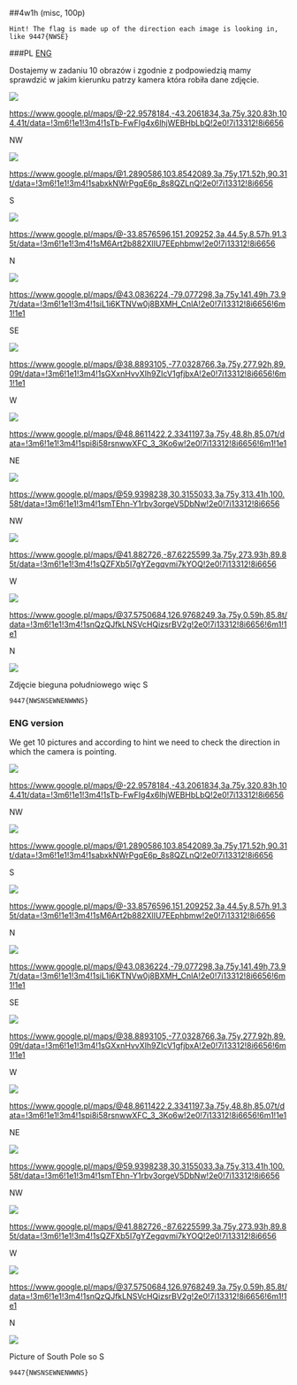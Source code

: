 ##4w1h (misc, 100p)

`Hint! The flag is made up of the direction each image is looking in, like 9447{NWSE}`

###PL
[ENG](#eng-version)

Dostajemy w zadaniu 10 obrazów i zgodnie z podpowiedzią mamy sprawdzić w jakim kierunku patrzy kamera która robiła dane zdjęcie.

![](img/0.png)

https://www.google.pl/maps/@-22.9578184,-43.2061834,3a,75y,320.83h,104.41t/data=!3m6!1e1!3m4!1sTb-FwFIg4x6lhjWEBHbLbQ!2e0!7i13312!8i6656

NW

![](img/1.png)

https://www.google.pl/maps/@1.2890586,103.8542089,3a,75y,171.52h,90.31t/data=!3m6!1e1!3m4!1sabxkNWrPgqE6p_8s8QZLnQ!2e0!7i13312!8i6656 

S

![](img/2.png)

https://www.google.pl/maps/@-33.8576596,151.209252,3a,44.5y,8.57h,91.35t/data=!3m6!1e1!3m4!1sM6Art2b882XlIU7EEphbmw!2e0!7i13312!8i6656

N

![](img/3.png)

https://www.google.pl/maps/@43.0836224,-79.077298,3a,75y,141.49h,73.97t/data=!3m6!1e1!3m4!1siL1i6KTNVw0j8BXMH_CnlA!2e0!7i13312!8i6656!6m1!1e1 

SE

![](img/4.png)

https://www.google.pl/maps/@38.8893105,-77.0328766,3a,75y,277.92h,89.09t/data=!3m6!1e1!3m4!1sGXxnHvvXIh9ZIcV1gfjbxA!2e0!7i13312!8i6656!6m1!1e1

W

![](img/5.png)

https://www.google.pl/maps/@48.8611422,2.3341197,3a,75y,48.8h,85.07t/data=!3m6!1e1!3m4!1spi8i58rsnwwXFC_3_3Ko6w!2e0!7i13312!8i6656!6m1!1e1

NE

![](img/6.png)


https://www.google.pl/maps/@59.9398238,30.3155033,3a,75y,313.41h,100.58t/data=!3m6!1e1!3m4!1smTEhn-Y1rbv3orgeV5DbNw!2e0!7i13312!8i6656

NW

![](img/7.png)

https://www.google.pl/maps/@41.882726,-87.6225599,3a,75y,273.93h,89.85t/data=!3m6!1e1!3m4!1sQZFXb5I7gYZegqvmi7kYOQ!2e0!7i13312!8i6656

W

![](img/8.png)

https://www.google.pl/maps/@37.5750684,126.9768249,3a,75y,0.59h,85.8t/data=!3m6!1e1!3m4!1snQzQJfkLNSVcHQizsrBV2g!2e0!7i13312!8i6656!6m1!1e1

N

![](img/9.png)

Zdjęcie bieguna południowego więc S

`9447{NWSNSEWNENWWNS}`

### ENG version

We get 10 pictures and according to hint we need to check the direction in which the camera is pointing.

![](img/0.png)

https://www.google.pl/maps/@-22.9578184,-43.2061834,3a,75y,320.83h,104.41t/data=!3m6!1e1!3m4!1sTb-FwFIg4x6lhjWEBHbLbQ!2e0!7i13312!8i6656

NW

![](img/1.png)

https://www.google.pl/maps/@1.2890586,103.8542089,3a,75y,171.52h,90.31t/data=!3m6!1e1!3m4!1sabxkNWrPgqE6p_8s8QZLnQ!2e0!7i13312!8i6656 

S

![](img/2.png)

https://www.google.pl/maps/@-33.8576596,151.209252,3a,44.5y,8.57h,91.35t/data=!3m6!1e1!3m4!1sM6Art2b882XlIU7EEphbmw!2e0!7i13312!8i6656

N

![](img/3.png)

https://www.google.pl/maps/@43.0836224,-79.077298,3a,75y,141.49h,73.97t/data=!3m6!1e1!3m4!1siL1i6KTNVw0j8BXMH_CnlA!2e0!7i13312!8i6656!6m1!1e1 

SE

![](img/4.png)

https://www.google.pl/maps/@38.8893105,-77.0328766,3a,75y,277.92h,89.09t/data=!3m6!1e1!3m4!1sGXxnHvvXIh9ZIcV1gfjbxA!2e0!7i13312!8i6656!6m1!1e1

W

![](img/5.png)

https://www.google.pl/maps/@48.8611422,2.3341197,3a,75y,48.8h,85.07t/data=!3m6!1e1!3m4!1spi8i58rsnwwXFC_3_3Ko6w!2e0!7i13312!8i6656!6m1!1e1

NE

![](img/6.png)


https://www.google.pl/maps/@59.9398238,30.3155033,3a,75y,313.41h,100.58t/data=!3m6!1e1!3m4!1smTEhn-Y1rbv3orgeV5DbNw!2e0!7i13312!8i6656

NW

![](img/7.png)

https://www.google.pl/maps/@41.882726,-87.6225599,3a,75y,273.93h,89.85t/data=!3m6!1e1!3m4!1sQZFXb5I7gYZegqvmi7kYOQ!2e0!7i13312!8i6656

W

![](img/8.png)

https://www.google.pl/maps/@37.5750684,126.9768249,3a,75y,0.59h,85.8t/data=!3m6!1e1!3m4!1snQzQJfkLNSVcHQizsrBV2g!2e0!7i13312!8i6656!6m1!1e1

N

![](img/9.png)

Picture of South Pole so S

`9447{NWSNSEWNENWWNS}`
